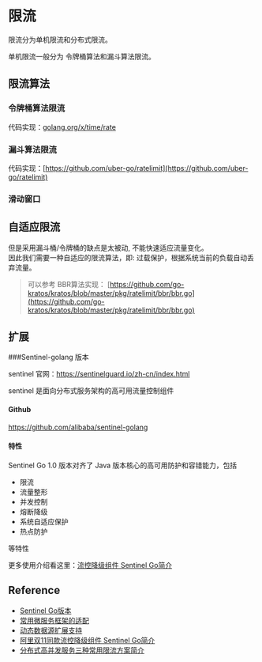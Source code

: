 
# 限流

限流分为单机限流和分布式限流。

单机限流一般分为 令牌桶算法和漏斗算法限流。

## 限流算法

### 令牌桶算法限流

代码实现：[golang.org/x/time/rate](golang.org/x/time/rate)

### 漏斗算法限流

代码实现：[https://github.com/uber-go/ratelimit](https://github.com/uber-go/ratelimit)
### 滑动窗口


## 自适应限流

但是采用漏斗桶/令牌桶的缺点是太被动, 不能快速适应流量变化。  
因此我们需要一种自适应的限流算法，即: 过载保护，根据系统当前的负载自动丢弃流量。

> 可以参考 BBR算法实现： [https://github.com/go-kratos/kratos/blob/master/pkg/ratelimit/bbr/bbr.go](https://github.com/go-kratos/kratos/blob/master/pkg/ratelimit/bbr/bbr.go)

## 扩展

###Sentinel-golang 版本 

sentinel 官网：https://sentinelguard.io/zh-cn/index.html

sentinel 是面向分布式服务架构的高可用流量控制组件

#### Github

https://github.com/alibaba/sentinel-golang

#### 特性

Sentinel Go 1.0 版本对齐了 Java 版本核心的高可用防护和容错能力，包括

- 限流
- 流量整形
- 并发控制
- 熔断降级
- 系统自适应保护
- 热点防护

等特性

更多使用介绍看这里：[流控降级组件 Sentinel Go简介](https://mp.weixin.qq.com/s/j1kTArkROXlymghR1hkDFA)

## Reference

- [Sentinel Go版本](https://github.com/alibaba/sentinel-golang)
- [常用微服务框架的适配](https://github.com/sentinel-group/sentinel-go-adapters)
- [动态数据源扩展支持](https://github.com/sentinel-group/sentinel-go-datasources)
- [阿里双11同款流控降级组件 Sentinel Go简介](https://mp.weixin.qq.com/s/j1kTArkROXlymghR1hkDFA)
- [分布式高并发服务三种常用限流方案简介](https://mp.weixin.qq.com/s/zIhQuK1jmHcn5eIqhJfNkw)
